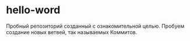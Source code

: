 # hello-word
Пробный репозиторий созданный с ознакомительной целью.
Пробуем создание новых ветвей, так называемых  Коммитов.
